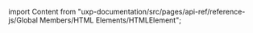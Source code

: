 
import Content from "uxp-documentation/src/pages/api-ref/reference-js/Global Members/HTML Elements/HTMLElement";

<Content query="product=xd"/>
